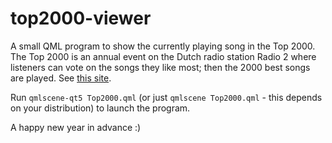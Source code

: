 top2000-viewer
==============

A small QML program to show the currently playing song in the Top 2000. The Top 2000 is an annual event on the Dutch radio station Radio 2 where listeners can vote on the songs they like most; then the 2000 best songs are played. See [this site](http://www.radio2.nl/top2000).

Run `qmlscene-qt5 Top2000.qml` (or just `qmlscene Top2000.qml` - this depends on your distribution) to launch the program.

A happy new year in advance :)
